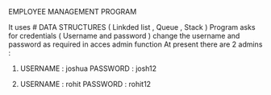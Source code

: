 EMPLOYEE MANAGEMENT PROGRAM 

It uses # DATA STRUCTURES ( Linkded list , Queue , Stack ) 
Program asks for credentials ( Username and password )  change the username and password as required in acces admin function 
At present there are 2 admins :
1. USERNAME : joshua 
   PASSWORD : josh12

2. USERNAME : rohit
   PASSWORD : rohit12
